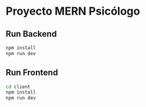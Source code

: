 # Proyecto MERN Psicólogo

## Run Backend

```bash
npm install
npm run dev
```

## Run Frontend

```bash
cd client
npm install
npm run dev
```